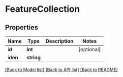# FeatureCollection

## Properties
Name | Type | Description | Notes
------------ | ------------- | ------------- | -------------
**id** | **int** |  | [optional] 
**iden** | **string** |  | 

[[Back to Model list]](../README.md#documentation-for-models) [[Back to API list]](../README.md#documentation-for-api-endpoints) [[Back to README]](../README.md)


